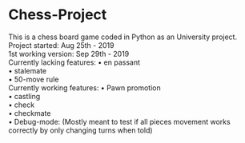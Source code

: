 # Chess-Project  
This is a chess board game coded in Python as an University project.  
Project started:     Aug 25th - 2019  
1st working version: Sep 29th - 2019  
Currently lacking features: • en passant  
                            • stalemate  
                            • 50-move rule  
Currently working features: • Pawn promotion  
                            • castling  
                            • check  
                            • checkmate  
                            • Debug-mode: (Mostly meant to test if all pieces movement works correctly by only changing turns when told)  
                            
